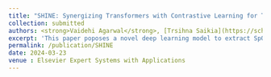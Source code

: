 ```yaml
---
title: "SHINE: Synergizing Transformers with Contrastive Learning for Thriving rPPG-based SpO2 Estimation"
collection: submitted
authors: <strong>Vaidehi Agarwal</strong>, [Trsihna Saikia](https://scholar.google.com/citations?user=G6G8ir0AAAAJ&hl=en), [Anup Kumar Gupta](https://scholar.google.com/citations?user=yNhpJTAAAAAJ&hl=en), and [Puneet Gupta](https://scholar.google.co.in/citations?hl=en&user=yUB8lNsAAAAJ&view_op=list_works&sortby=pubdate)
excerpt: 'This paper poposes a novel deep learning model to extract SpO2 from face videos which enables it to model both temporal dynamics and global pattern more effectively achieving an accuracy of MAE 1.05 on the proposed dataset.'
permalink: /publication/SHINE
date: 2024-03-23
venue : Elsevier Expert Systems with Applications
---
```

<!-- This paper is about the number 1. The number 2 is left for future work. -->

<!-- [Download paper here](http://academicpages.github.io/files/paper1.pdf) -->

<!-- Recommended citation: Your Name, You. (2009). "Paper Title Number 1." <i>Journal 1</i>. 1(1). -->

